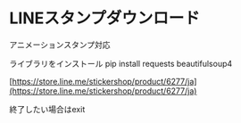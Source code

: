 # LINEスタンプダウンロード

アニメーションスタンプ対応

ライブラリをインストール
pip install requests beautifulsoup4

[https://store.line.me/stickershop/product/6277/ja](https://store.line.me/stickershop/product/6277/ja)

終了したい場合はexit